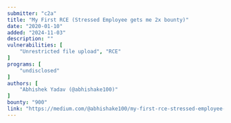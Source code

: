 ```yaml
---
submitter: "c2a"
title: "My First RCE (Stressed Employee gets me 2x bounty)"
date: "2020-01-10"
added: "2024-11-03"
description: ""
vulnerabilities: [
    "Unrestricted file upload", "RCE"
]
programs: [
    "undisclosed"
]
authors: [
    "Abhishek Yadav (@abhishake100)"
]
bounty: "900"
link: "https://medium.com/@abhishake100/my-first-rce-stressed-employee-gets-me-2x-bounty-c4879c277e37"
---
```




